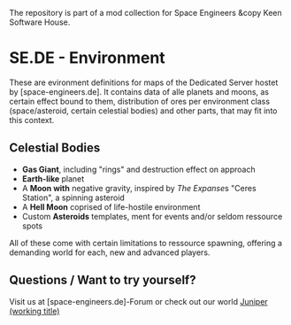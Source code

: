 The repository is part of a mod collection for Space Engineers &copy Keen Software House. 

SE.DE - Environment
===================

These are evironment definitions for maps of the Dedicated Server hostet by [space-engineers.de]. It contains data of alle planets and moons, as certain effect bound to them, distribution of ores per environment class (space/asteroid, certain celestial bodies) and other parts, that may fit into this context.

Celestial Bodies
----------------

* **Gas Giant**, including "rings" and destruction effect on approach
* **Earth-like** planet
* A **Moon with** negative gravity, inspired by *The Expanse*s "Ceres Station", a spinning asteroid
* A **Hell Moon** coprised of life-hostile environment
* Custom **Asteroids** templates, ment for events and/or seldom ressource spots

All of these come with certain limitations to ressource spawning, offering a demanding world for each, new and advanced players.

Questions / Want to try yourself?
-------------------------------

Visit us at [space-engineers.de]-Forum or check out our world [Juniper (working title)](steam://connect:213.202.230.456:27019)
